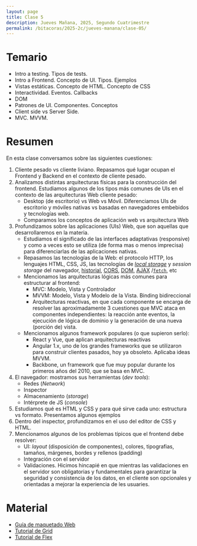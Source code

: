 ```yaml
---
layout: page
title: Clase 5
description: Jueves Mañana, 2025, Segundo Cuatrimestre
permalink: /bitacoras/2025-2c/jueves-manana/clase-05/
---
```


# Temario

 * Intro a testing. Tipos de tests.
 * Intro a Frontend. Concepto de UI. Tipos. Ejemplos
 * Vistas estáticas. Concepto de HTML. Concepto de CSS
 * Interactividad. Eventos. Callbacks
 * DOM
 * Patrones de UI. Componentes. Conceptos
 * Client side vs Server Side.
 * MVC. MVVM.

# Resumen

En esta clase conversamos sobre las siguientes cuestiones:

1. Cliente pesado vs cliente liviano. Repasamos qué lugar ocupan el Frontend y Backend en el contexto de cliente pesado.
2. Analizamos distintas arquitecturas físicas para la construcción del frontend. Estudiamos algunos de los tipos más comunes de UIs en el contexto de las arquitecturas Web cliente pesado:
    * Desktop (de escritorio) vs Web vs Móvil. Diferenciamos UIs de escritorio y móviles nativas vs basadas en navegadores embebidos y tecnologías web.
    * Comparamos los conceptos de aplicación web vs arquitectura Web
3. Profundizamos sobre las aplicaciones (UIs) Web, que son aquellas que desarrollaremos en la materia.
    * Estudiamos el significado de las interfaces adaptativas (responsive) y como a veces esto se utiliza (de forma mas o menos imprecisa) para diferenciarlas de las aplicaciones nativas.
    * Repasamos las tecnologías de la Web: el protocolo HTTP, los lenguajes HTML, CSS, JS, las tecnologías de [_local storage_](https://developer.mozilla.org/en-US/docs/Mozilla/Add-ons/WebExtensions/API/storage/local) y _session storage_ del navegador, [historial](https://developer.mozilla.org/en-US/docs/Web/API/History_API),  [CORS](https://developer.mozilla.org/en-US/docs/Web/HTTP/Guides/CORS), [DOM](https://developer.mozilla.org/en-US/docs/Glossary/DOM), [AJAX](https://developer.mozilla.org/en-US/docs/Glossary/AJAX) /[`fetch`](https://developer.mozilla.org/en-US/docs/Web/API/Fetch_API), etc
    * Mencionamos las arquitecturas lógicas más comunes para estructurar al frontend:
        * MVC: Modelo, Vista y Controlador
        * MVVM: Modelo, Vista y Modelo de la Vista. Binding bidireccional
        * Arquitecturas reactivas, en que cada componente se encarga de resolver las aproximadamente 3 cuestiones que MVC ataca en componentes independientes: la reacción ante eventos, la ejecución de lógica de dominio y la generación de una nueva (porción de) vista.
    * Mencionamos algunos framework populares (o que supieron serlo):
        * React y Vue, que aplican arquitecturas reactivas
        * Angular 1.x, uno de los grandes frameworks que se utilizaron para construir clientes pasados, hoy ya obsoleto. Aplicaba ideas MVVM.
        * Backbone, un framework que fue muy popular durante los primeros años del 2010, que se basa en MVC.
4. El navegador: mostramos sus herramientas (_dev tools_):
    * Redes (_Network_)
    * Inspector
    * Almacenamiento (_storage_)
    * Intérprete de JS (_console_)
4. Estudiamos qué es HTML y CSS y para qué sirve cada uno: estructura vs formato. Presentamos algunos ejemplos
5. Dentro del inspector, profundizamos en el uso del editor de CSS y HTML.
6. Mencionamos algunos de los problemas típicos que el frontend debe resolver:
    * UI: _layout_ (disposición de componentes), colores, tipografias, tamaños, márgenes, bordes y rellenos (padding)
    * Integración con el servidor
    * Validaciones. Hicimos hincapié en que mientras las validaciones en el servidor son obligatorias y fundamentales para garantizar la seguridad y consistencia de los datos, en el cliente son opcionales y orientadas a mejorar la experiencia de les usuaries.

# Material

 * [Guía de maquetado Web](https://docs.google.com/document/d/1UoEb9bzut-nMmB6wxDUVND3V8EymNFgOsw7Hka6EEkc/edit?tab=t.0#)
 * [Tutorial de Grid](https://cssgridgarden.com/#es)
 * [Tutorial de Flex](https://flexboxfroggy.com/#es)
